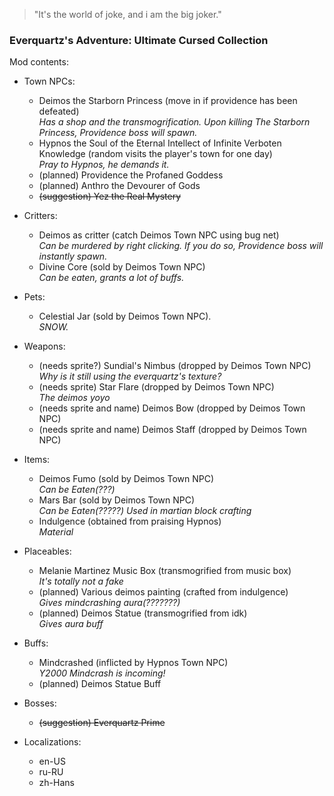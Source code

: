 > "It's the world of joke, and i am the big joker."

### Everquartz's Adventure: Ultimate Cursed Collection

Mod contents:
- Town NPCs:
    - Deimos the Starborn Princess (move in if providence has been defeated)<br>*Has a shop and the transmogrification. Upon killing The Starborn Princess, Providence boss will spawn.*
    - Hypnos the Soul of the Eternal Intellect of Infinite Verboten Knowledge (random visits the player's town for one day)<br>*Pray to Hypnos, he demands it.*
    - (planned) Providence the Profaned Goddess
    - (planned) Anthro the Devourer of Gods
    - ~~(suggestion) Yez the Real Mystery~~

- Critters:
    - Deimos as critter (catch Deimos Town NPC using bug net)<br>*Can be murdered by right clicking. If you do so, Providence boss will instantly spawn.*
    - Divine Core (sold by Deimos Town NPC)<br>*Can be eaten, grants a lot of buffs.*

- Pets:
    - Celestial Jar (sold by Deimos Town NPC).<br>*SNOW.*

- Weapons:
    - (needs sprite?) Sundial's Nimbus (dropped by Deimos Town NPC)<br>*Why is it still using the everquartz's texture?*
    - (needs sprite) Star Flare (dropped by Deimos Town NPC)<br>*The deimos yoyo*
    - (needs sprite and name) Deimos Bow (dropped by Deimos Town NPC)
    - (needs sprite and name) Deimos Staff (dropped by Deimos Town NPC)

- Items:
    - Deimos Fumo (sold by Deimos Town NPC)<br>*Can be Eaten(???)*
    - Mars Bar (sold by Deimos Town NPC)<br>*Can be Eaten(?????) Used in martian block crafting*
    - Indulgence (obtained from praising Hypnos)<br>*Material*

- Placeables:
    - Melanie Martinez Music Box (transmogrified from music box)<br>*It's totally not a fake*
    - (planned) Various deimos painting (crafted from indulgence)<br>*Gives mindcrashing aura(???????)*
    - (planned) Deimos Statue (transmogrified from idk)<br>*Gives aura buff*

- Buffs:
    - Mindcrashed (inflicted by Hypnos Town NPC)<br>*Y2000 Mindcrash is incoming!*
    - (planned) Deimos Statue Buff

- Bosses:
    - ~~(suggestion) Everquartz Prime~~

- Localizations:
    - en-US
    - ru-RU
    - zh-Hans